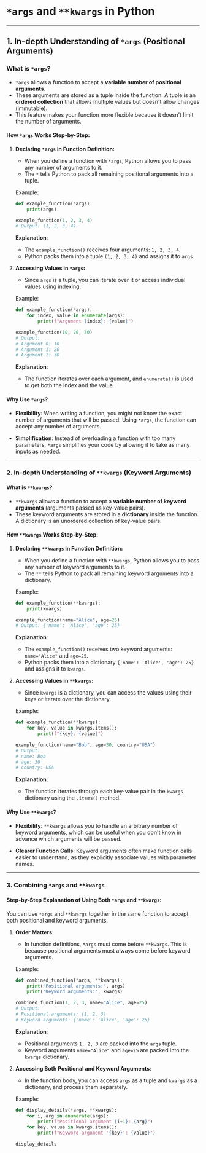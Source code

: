 # `*args` and `**kwargs` in Python

---

## **1. In-depth Understanding of `*args` (Positional Arguments)**

### **What is `*args`?**

- `*args` allows a function to accept a **variable number of positional arguments**.
- These arguments are stored as a tuple inside the function. A tuple is an **ordered collection** that allows multiple values but doesn't allow changes (immutable).
- This feature makes your function more flexible because it doesn't limit the number of arguments.

#### **How `*args` Works Step-by-Step:**

1. **Declaring `*args` in Function Definition:**
   - When you define a function with `*args`, Python allows you to pass any number of arguments to it.
   - The `*` tells Python to pack all remaining positional arguments into a tuple.
  
   Example:

   ```python
   def example_function(*args):
       print(args)

   example_function(1, 2, 3, 4)
   # Output: (1, 2, 3, 4)
   ```

   **Explanation**:
   - The `example_function()` receives four arguments: `1, 2, 3, 4`.
   - Python packs them into a tuple `(1, 2, 3, 4)` and assigns it to `args`.

2. **Accessing Values in `*args`:**
   - Since `args` is a tuple, you can iterate over it or access individual values using indexing.

   Example:

   ```python
   def example_function(*args):
       for index, value in enumerate(args):
           print(f"Argument {index}: {value}")

   example_function(10, 20, 30)
   # Output:
   # Argument 0: 10
   # Argument 1: 20
   # Argument 2: 30
   ```

   **Explanation**:
   - The function iterates over each argument, and `enumerate()` is used to get both the index and the value.

#### **Why Use `*args`?**

- **Flexibility**: When writing a function, you might not know the exact number of arguments that will be passed. Using `*args`, the function can accept any number of arguments.
  
- **Simplification**: Instead of overloading a function with too many parameters, `*args` simplifies your code by allowing it to take as many inputs as needed.

---

### **2. In-depth Understanding of `**kwargs` (Keyword Arguments)**

#### **What is `**kwargs`?**

- `**kwargs` allows a function to accept a **variable number of keyword arguments** (arguments passed as key-value pairs).
- These keyword arguments are stored in a **dictionary** inside the function. A dictionary is an unordered collection of key-value pairs.

#### **How `**kwargs` Works Step-by-Step:**

1. **Declaring `**kwargs` in Function Definition:**
   - When you define a function with `**kwargs`, Python allows you to pass any number of keyword arguments to it.
   - The `**` tells Python to pack all remaining keyword arguments into a dictionary.
  
   Example:

   ```python
   def example_function(**kwargs):
       print(kwargs)

   example_function(name="Alice", age=25)
   # Output: {'name': 'Alice', 'age': 25}
   ```

   **Explanation**:
   - The `example_function()` receives two keyword arguments: `name="Alice"` and `age=25`.
   - Python packs them into a dictionary `{'name': 'Alice', 'age': 25}` and assigns it to `kwargs`.

2. **Accessing Values in `**kwargs`:**
   - Since `kwargs` is a dictionary, you can access the values using their keys or iterate over the dictionary.

   Example:

   ```python
   def example_function(**kwargs):
       for key, value in kwargs.items():
           print(f"{key}: {value}")

   example_function(name="Bob", age=30, country="USA")
   # Output:
   # name: Bob
   # age: 30
   # country: USA
   ```

   **Explanation**:
   - The function iterates through each key-value pair in the `kwargs` dictionary using the `.items()` method.

#### **Why Use `**kwargs`?**

- **Flexibility**: `**kwargs` allows you to handle an arbitrary number of keyword arguments, which can be useful when you don't know in advance which arguments will be passed.
  
- **Clearer Function Calls**: Keyword arguments often make function calls easier to understand, as they explicitly associate values with parameter names.

---

### **3. Combining `*args` and `**kwargs`**

#### **Step-by-Step Explanation of Using Both `*args` and `**kwargs`:**

You can use `*args` and `**kwargs` together in the same function to accept both positional and keyword arguments.

1. **Order Matters**:
   - In function definitions, `*args` must come before `**kwargs`. This is because positional arguments must always come before keyword arguments.

   Example:

   ```python
   def combined_function(*args, **kwargs):
       print("Positional arguments:", args)
       print("Keyword arguments:", kwargs)

   combined_function(1, 2, 3, name="Alice", age=25)
   # Output:
   # Positional arguments: (1, 2, 3)
   # Keyword arguments: {'name': 'Alice', 'age': 25}
   ```

   **Explanation**:
   - Positional arguments `1, 2, 3` are packed into the `args` tuple.
   - Keyword arguments `name="Alice"` and `age=25` are packed into the `kwargs` dictionary.

2. **Accessing Both Positional and Keyword Arguments**:
   - In the function body, you can access `args` as a tuple and `kwargs` as a dictionary, and process them separately.

   Example:

   ```python
   def display_details(*args, **kwargs):
       for i, arg in enumerate(args):
           print(f"Positional argument {i+1}: {arg}")
       for key, value in kwargs.items():
           print(f"Keyword argument '{key}': {value}")

   display_details
